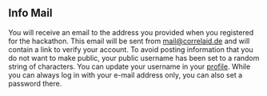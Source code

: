 
## Info Mail

You will receive an email to the address you provided when you registered for the hackathon. This email will be sent from mail@correlaid.de and will contain a link to verify your account. To avoid posting information that you do not want to make public, your public username has been set to a random string of characters. You can update your username in your [profile](https://hack.correlaid.org/user/profile). While you can always log in with your e-mail address only, you can also set a password there.

